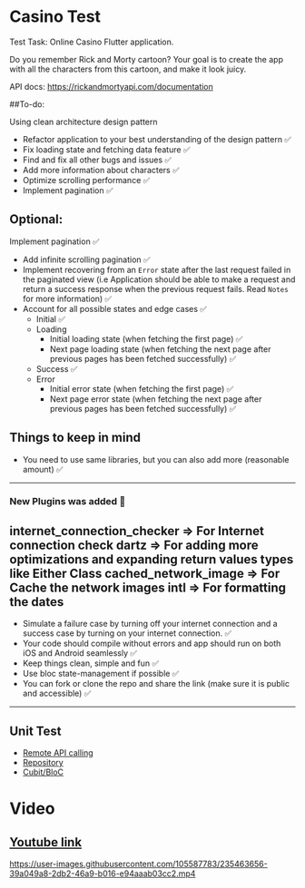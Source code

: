 # Casino Test

Test Task: Online Casino Flutter application.

Do you remember Rick and Morty cartoon? 
Your goal is to create the app with all the characters from this cartoon, and make it look juicy.

API docs: https://rickandmortyapi.com/documentation

##To-do:

Using clean architecture design pattern
- Refactor application to your best understanding of the design pattern ✅
- Fix loading state and fetching data feature ✅
- Find and fix all other bugs and issues ✅
- Add more information about characters ✅
- Optimize scrolling performance ✅
- Implement pagination ✅

## Optional:
Implement pagination ✅
- Add infinite scrolling pagination ✅
- Implement recovering from an `Error` state after the last request failed in the paginated view (i.e Application should be able to make a request and return a success response when the previous request fails. Read `Notes` for more information) ✅
- Account for all possible states and edge cases ✅
    - Initial ✅
    - Loading
        - Initial loading state (when fetching the first page) ✅
        - Next page loading state (when fetching the next page after previous pages has been fetched successfully) ✅
    - Success ✅
    - Error 
        - Initial error state (when fetching the first page) ✅
        - Next page error state (when fetching the next page after previous pages has been fetched successfully) ✅


## Things to keep in mind
- You need to use same libraries, but you can also add more (reasonable amount) ✅
----------------------------------------------------------------
### New Plugins was added 👀
  internet_connection_checker => For Internet connection check
  dartz => For adding more optimizations and expanding return values types like Either Class
  cached_network_image => For Cache the network images
  intl => For formatting the dates
---------------------------------------------------------------- 
- Simulate a failure case by turning off your internet connection and a success case by turning on your internet connection. ✅
- Your code should compile without errors and app should run on both iOS and Android seamlessly ✅
- Keep things clean, simple and fun ✅
- Use bloc state-management if possible ✅
- You can fork or clone the repo and share the link (make sure it is public and accessible) ✅
---------------------------------------------------------------- 
## Unit Test
- [Remote API calling](https://github.com/OmarBakry-eg/yolo_group_test/blob/main/test/remote_test/remote_test.dart)
- [Repository](https://github.com/OmarBakry-eg/yolo_group_test/blob/main/test/repo_test/repo_test.dart)
- [Cubit/BloC](https://github.com/OmarBakry-eg/yolo_group_test/blob/main/test/bloc_test/bloc_test.dart)

# Video
## [Youtube link](https://www.youtube.com/watch?v=A0TN1mCxtrA)



https://user-images.githubusercontent.com/105587783/235463656-39a049a8-2db2-46a9-b016-e94aaab03cc2.mp4


